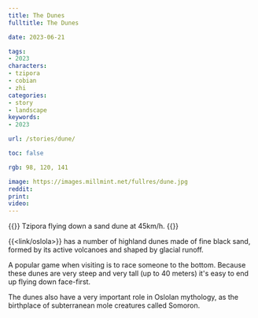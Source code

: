 ```yaml
---
title: The Dunes
fulltitle: The Dunes

date: 2023-06-21

tags:
- 2023
characters:
- tzipora
- cobian
- zhi
categories:
- story
- landscape
keywords:
- 2023

url: /stories/dune/

toc: false

rgb: 98, 120, 141

image: https://images.millmint.net/fullres/dune.jpg
reddit:
print:
video:
---
```

{{<note caption>}}
Tzipora flying down a sand dune at 45km/h.
{{</note>}}

{{<link/oslola>}} has a number of highland dunes made of fine black sand, formed by its active volcanoes and shaped by glacial runoff.

A popular game when visiting is to race someone to the bottom. Because these dunes are very steep and very tall (up to 40 meters) it's easy to end up flying down face-first.

The dunes also have a very important role in Oslolan mythology, as the birthplace of subterranean mole creatures called Somoron.
